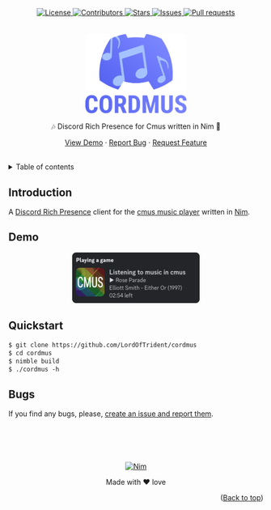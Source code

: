 <a name="readme-top"></a>
<div align="center">
	<a href="./LICENSE">
		<img alt="License" src="https://img.shields.io/badge/license-MIT-e8415e?style=for-the-badge">
	</a>
	<a href="https://github.com/LordOfTrident/cordmus/graphs/contributors">
		<img alt="Contributors" src="https://img.shields.io/github/contributors/LordOfTrident/cordmus?style=for-the-badge&color=f36a3b">
	</a>
	<a href="https://github.com/LordOfTrident/cordmus/stargazers">
		<img alt="Stars" src="https://img.shields.io/github/stars/LordOfTrident/cordmus?style=for-the-badge&color=efb300">
	</a>
	<a href="https://github.com/LordOfTrident/cordmus/issues">
		<img alt="Issues" src="https://img.shields.io/github/issues/LordOfTrident/cordmus?style=for-the-badge&color=0fae5e">
	</a>
	<a href="https://github.com/LordOfTrident/cordmus/pulls">
		<img alt="Pull requests" src="https://img.shields.io/github/issues-pr/LordOfTrident/cordmus?style=for-the-badge&color=4f79e4">
	</a>
	<br><br><br>
	<img src="./res/logo.png" width="200px">
	<p align="center">🎶 Discord Rich Presence for Cmus written in Nim 🎵</p>
	<p align="center">
		<a href="#demo">View Demo</a>
		·
		<a href="https://github.com/LordOfTrident/cordmus/issues">Report Bug</a>
		·
		<a href="https://github.com/LordOfTrident/cordmus/issues">Request Feature</a>
	</p>
	<br>
</div>

<details>
	<summary>Table of contents</summary>
	<ul>
		<li><a href="#introduction">Introduction</a></li>
		<li><a href="#demo">Demo</a></li>
		<li><a href="#quickstart">Quickstart</a></li>
		<li><a href="#bugs">Bugs</a></li>
	</ul>
</details>

## Introduction
A [Discord Rich Presence](https://discord.com/developers/docs/rich-presence/how-to) client for the
[cmus music player](https://cmus.github.io/) written in [Nim](https://nim-lang.org/).

## Demo
<p align="center">
	<img src="./res/demo.png" width="50%">
</p>

## Quickstart
```
$ git clone https://github.com/LordOfTrident/cordmus
$ cd cordmus
$ nimble build
$ ./cordmus -h
```

## Bugs
If you find any bugs, please, [create an issue and report them](https://github.com/LordOfTrident/cordmus/issues).

<br>
<h1></h1>
<br>

<div align="center">
	<a href="https://nim-lang.org/">
		<img alt="Nim" src="https://img.shields.io/badge/Nim-d9a900?style=for-the-badge&logo=nim&logoColor=white">
	</a>
	<p align="center">Made with ❤️ love</p>
</div>

<p align="right">(<a href="#readme-top">Back to top</a>)</p>
